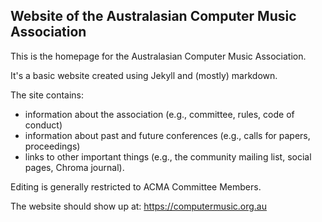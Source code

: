 ## Website of the Australasian Computer Music Association

This is the homepage for the Australasian Computer Music Association.

It's a basic website created using Jekyll and (mostly) markdown.

The site contains:

- information about the association (e.g., committee, rules, code of conduct)
- information about past and future conferences (e.g., calls for papers, proceedings)
- links to other important things (e.g., the community mailing list, social pages, Chroma journal).

Editing is generally restricted to ACMA Committee Members.

The website should show up at: <https://computermusic.org.au>

